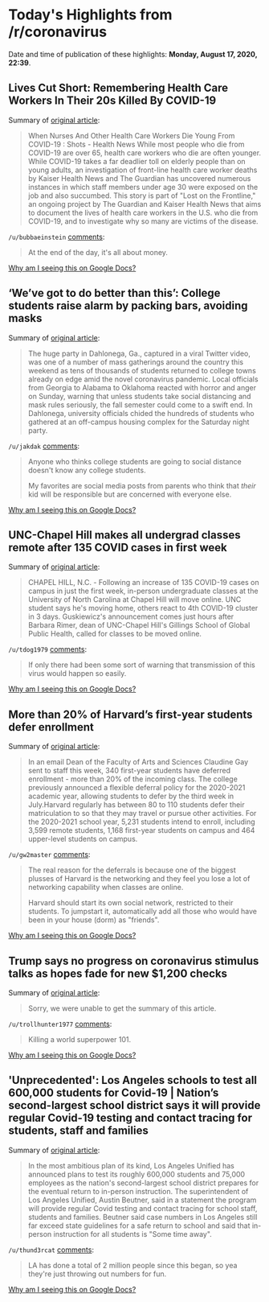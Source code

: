 # Today's Highlights from /r/coronavirus

Date and time of publication of these highlights: **Monday, August 17, 2020, 22:39**.

## Lives Cut Short: Remembering Health Care Workers In Their 20s Killed By COVID-19

Summary of [original article](https://www.npr.org/sections/health-shots/2020/08/13/901720066/lives-cut-short-remembering-health-care-workers-in-their-20s-killed-by-covid-19):

> When Nurses And Other Health Care Workers Die Young From COVID-19 : Shots - Health News While most people who die from COVID-19 are over 65, health care workers who die are often younger. While COVID-19 takes a far deadlier toll on elderly people than on young adults, an investigation of front-line health care worker deaths by Kaiser Health News and The Guardian has uncovered numerous instances in which staff members under age 30 were exposed on the job and also succumbed. This story is part of "Lost on the Frontline," an ongoing project by The Guardian and Kaiser Health News that aims to document the lives of health care workers in the U.S. who die from COVID-19, and to investigate why so many are victims of the disease.

`/u/bubbaeinstein` [comments](https://www.reddit.com/r/Coronavirus/comments/ibcr4g/lives_cut_short_remembering_health_care_workers/):

> At the end of the day, it's all about money.

[Why am I seeing this on Google Docs?](https://docs.google.com/document/d/1Dc6We63vOXIZsc0op-Bt4abqkYjXzOigalQqFxmvvbM/edit?usp=sharing)

## ‘We’ve got to do better than this’: College students raise alarm by packing bars, avoiding masks

Summary of [original article](https://www.washingtonpost.com/nation/2020/08/17/alabama-georgia-college-parties-covid/?utm_source=reddit.com):

> The huge party in Dahlonega, Ga., captured in a viral Twitter video, was one of a number of mass gatherings around the country this weekend as tens of thousands of students returned to college towns already on edge amid the novel coronavirus pandemic. Local officials from Georgia to Alabama to Oklahoma reacted with horror and anger on Sunday, warning that unless students take social distancing and mask rules seriously, the fall semester could come to a swift end. In Dahlonega, university officials chided the hundreds of students who gathered at an off-campus housing complex for the Saturday night party.

`/u/jakdak` [comments](https://www.reddit.com/r/Coronavirus/comments/ibk87b/weve_got_to_do_better_than_this_college_students/):

> Anyone who thinks college students are going to social distance doesn't know any college students.
> 
> My favorites are social media posts from parents who think that *their* kid will be responsible but are concerned with everyone else.

[Why am I seeing this on Google Docs?](https://docs.google.com/document/d/1Dc6We63vOXIZsc0op-Bt4abqkYjXzOigalQqFxmvvbM/edit?usp=sharing)

## UNC-Chapel Hill makes all undergrad classes remote after 135 COVID cases in first week

Summary of [original article](https://whnt.com/news/unc-chapel-hill-makes-all-undergrad-classes-remote-after-135-covid-cases-in-first-week/):

> CHAPEL HILL, N.C. - Following an increase of 135 COVID-19 cases on campus in just the first week, in-person undergraduate classes at the University of North Carolina at Chapel Hill will move online. UNC student says he's moving home, others react to 4th COVID-19 cluster in 3 days. Guskiewicz's announcement comes just hours after Barbara Rimer, dean of UNC-Chapel Hill's Gillings School of Global Public Health, called for classes to be moved online.

`/u/tdog1979` [comments](https://www.reddit.com/r/Coronavirus/comments/ibpo43/uncchapel_hill_makes_all_undergrad_classes_remote/):

> If only there had been some sort of warning that transmission of this virus would happen so easily.

[Why am I seeing this on Google Docs?](https://docs.google.com/document/d/1Dc6We63vOXIZsc0op-Bt4abqkYjXzOigalQqFxmvvbM/edit?usp=sharing)

## More than 20% of Harvard’s first-year students defer enrollment

Summary of [original article](https://www.masslive.com/news/2020/08/more-than-20-of-harvards-first-year-students-defer-enrollment.html):

> In an email Dean of the Faculty of Arts and Sciences Claudine Gay sent to staff this week, 340 first-year students have deferred enrollment - more than 20% of the incoming class. The college previously announced a flexible deferral policy for the 2020-2021 academic year, allowing students to defer by the third week in July.Harvard regularly has between 80 to 110 students defer their matriculation to so that they may travel or pursue other activities. For the 2020-2021 school year, 5,231 students intend to enroll, including 3,599 remote students, 1,168 first-year students on campus and 464 upper-level students on campus.

`/u/gw2master` [comments](https://www.reddit.com/r/Coronavirus/comments/ibk5cp/more_than_20_of_harvards_firstyear_students_defer/):

> The real reason for the deferrals is because one of the biggest plusses of Harvard is the networking and they feel you lose a lot of networking capability when classes are online.
> 
> Harvard should start its own social network, restricted to their students.  To jumpstart it, automatically add all those who would have been in your house (dorm) as "friends".

[Why am I seeing this on Google Docs?](https://docs.google.com/document/d/1Dc6We63vOXIZsc0op-Bt4abqkYjXzOigalQqFxmvvbM/edit?usp=sharing)

## Trump says no progress on coronavirus stimulus talks as hopes fade for new $1,200 checks

Summary of [original article](https://www.nydailynews.com/coronavirus/ny-coronavirus-trump-stimulus-20200817-decesnh7yvdt7lsheaik2h7f7y-story.html):

> Sorry, we were unable to get the summary of this article.

`/u/trollhunter1977` [comments](https://www.reddit.com/r/Coronavirus/comments/ibge5x/trump_says_no_progress_on_coronavirus_stimulus/):

> Killing a world superpower 101.

[Why am I seeing this on Google Docs?](https://docs.google.com/document/d/1Dc6We63vOXIZsc0op-Bt4abqkYjXzOigalQqFxmvvbM/edit?usp=sharing)

## 'Unprecedented': Los Angeles schools to test all 600,000 students for Covid-19 | Nation’s second-largest school district says it will provide regular Covid-19 testing and contact tracing for students, staff and families

Summary of [original article](https://www.theguardian.com/us-news/2020/aug/17/los-angeles-schools-covid-19-tests):

> In the most ambitious plan of its kind, Los Angeles Unified has announced plans to test its roughly 600,000 students and 75,000 employees as the nation's second-largest school district prepares for the eventual return to in-person instruction. The superintendent of Los Angeles Unified, Austin Beutner, said in a statement the program will provide regular Covid testing and contact tracing for school staff, students and families. Beutner said case numbers in Los Angeles still far exceed state guidelines for a safe return to school and said that in-person instruction for all students is "Some time away".

`/u/thund3rcat` [comments](https://www.reddit.com/r/Coronavirus/comments/ibryq3/unprecedented_los_angeles_schools_to_test_all/):

> LA has done a total of 2 million people since this began, so yea they're just throwing out numbers for fun.

[Why am I seeing this on Google Docs?](https://docs.google.com/document/d/1Dc6We63vOXIZsc0op-Bt4abqkYjXzOigalQqFxmvvbM/edit?usp=sharing)

